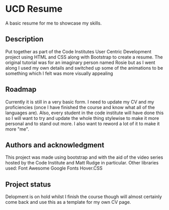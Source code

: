 # UCD Resume
A basic resume for me to showcase my skills.

## Description
Put together as part of the Code Institutes User Centric Development project using HTML and CSS along with Bootstrap to create a resume. The original tutorial was for an imaginary person named Rosie but as I went along I used my own details and switched up some of the animations to be something which I felt was more visually appealing

## Roadmap
Currently it is still in a very basic form. I need to update my CV and my proficiencies (once I have finished the course and know what all of the languages are). Also, every student in the code institute will have done this so I will want to try and update the whole thing stylewise to make it more personal and to stand out more. I also want to reword a lot of it to make it more "me".

## Authors and acknowledgment
This project was made using bootstrap and with the aid of the video series hosted by the Code Institute and Matt Rudge in particular.
Other libraries used:
Font Awesome
Google Fonts
Hover.CSS

## Project status
Delopment is on hold whilst I finish the course though will almost certainly come back and use this as a template for my own CV page.